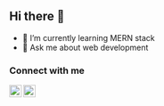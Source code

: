 ## Hi there 👋

- 🌱 I’m currently learning MERN stack
- 💬 Ask me about web development

### Connect with me
<a href="https://twitter.com/tinkal_deka" target="_blank">
  <img align="left" alt="twitter icon" width="22px" src="https://img.icons8.com/fluent/48/4a90e2/twitter.png">
</a>
<a href="mailto:tinkalmunu@gmail.com" target="_blank">
  <img align="left" alt="email icon" width="22px" src="https://img.icons8.com/ios-filled/50/fa314a/email-open.png">
</a>
